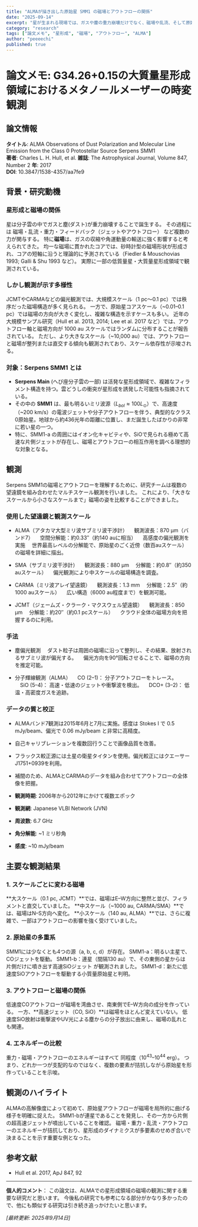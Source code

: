 ```yaml
---
title: "ALMAが描き出した原始星 SMM1 の磁場とアウトフローの関係"
date: "2025-09-14"
excerpt: "星が生まれる現場では、ガスや塵の重力崩壊だけでなく、磁場や乱流、そして原始星から吹き出すアウトフロー（分子ガスの流れ）など、さまざまな力が複雑に関わり合っています。今回紹介する Hull et al. (2017, ApJ) の研究は、そのダイナミックな相互作用を ALMAの偏光観測 を駆使して明らかにしたものです。"
category: "research"
tags: ["論文メモ", "星形成", "磁場", "アウトフロー", "ALMA"]
author: "peeeechi"
published: true
---
```


# 論文メモ: G34.26+0.15の大質量星形成領域におけるメタノールメーザーの時変観測

## 論文情報

**タイトル**: ALMA Observations of Dust Polarization and Molecular Line Emission from the Class 0 Protostellar Source Serpens SMM1  
**著者**: Charles L. H. Hull, et al.
**雑誌**: The Astrophysical Journal, Volume 847, Number 2
**年**: 2017  
**DOI**: 10.3847/1538-4357/aa7fe9

## 背景・研究動機

### 星形成と磁場の関係
星は分子雲の中でガスと塵(ダスト)が重力崩壊することで誕生する。
その過程には 磁場・乱流・重力・フィードバック（ジェットやアウトフロー） など複数の力が関与する。
特に**磁場**は、ガスの収縮や角運動量の輸送に強く影響すると考えられてきた。
均一な磁場に貫かれたコアでは、砂時計型の磁場形状が形成され、コアの短軸に沿うと理論的に予測されている（Fiedler & Mouschovias 1993; Galli & Shu 1993 など）。
実際に一部の低質量星・大質量星形成領域で観測されている。

### しかし観測が示す多様性
JCMTやCARMAなどの偏光観測では、大規模スケール（1 pc〜0.1 pc）では秩序だった磁場構造が多く見られる。
一方で、原始星コアスケール（~0.01–0.1 pc）では磁場の方向が大きく変化し、複雑な構造を示すケースも多い。
近年の大規模サンプル研究（Hull et al. 2013, 2014; Lee et al. 2017 など）では、アウトフロー軸と磁場方向が 1000 au スケールではランダムに分布することが報告されている。
ただし、より大きなスケール（~10,000 au）では、アウトフローと磁場が整列または直交する傾向も観測されており、スケール依存性が示唆される。

### 対象：Serpens SMM1 とは
- **Serpens Main** (へび座分子雲の一部) は活発な星形成領域で、複雑なフィラメント構造を持つ。雲どうしの衝突が星形成を誘発した可能性も指摘されている。
- その中の **SMM1** は、最も明るいミリ波源（$L_{bol} ≈ 100 L_\odot$）で、高速度（~200 km/s）の電波ジェットや分子アウトフローを伴う、典型的なクラス0原始星。地球から約436光年の距離に位置し、まだ誕生したばかりの非常に若い星の一つ。
- 特に、SMM1-a の周囲にはイオン化キャビティや、SiOで見られる極めて高速な片側ジェットが存在し、磁場とアウトフローの相互作用を調べる理想的な対象となる。

## 観測
Serpens SMM1の磁場とアウトフローを理解するために、研究チームは複数の望遠鏡を組み合わせたマルチスケール観測を行いました。
これにより、「大きなスケールから小さなスケールまで」磁場の姿を比較することができました。

### 使用した望遠鏡と観測スケール
- ALMA（アタカマ大型ミリ波サブミリ波干渉計）
　観測波長：870 µm（バンド7）
　空間分解能：約0.33″（約140 auに相当）
　高感度の偏光観測を実施
　世界最高レベルの分解能で、原始星のごく近傍（数百auスケール）の磁場を詳細に描出。

- SMA（サブミリ波干渉計）
　観測波長：880 µm
　分解能：約0.8″（約350 auスケール）
　偏光観測により中スケールの磁場構造を調査。

- CARMA（ミリ波アレイ望遠鏡）
　観測波長：1.3 mm
　分解能：2.5″（約1000 auスケール）
　広い構造（6000 au程度まで）を観測可能。

- JCMT（ジェームズ・クラーク・マクスウェル望遠鏡）
　観測波長：850 µm
　分解能：約20″（約0.1 pcスケール）
　クラウド全体の磁場方向を把握するのに利用。

### 手法
- 塵偏光観測
　ダスト粒子は周囲の磁場に沿って整列し、その結果、放射されるサブミリ波が偏光する。
　偏光方向を90°回転させることで、磁場の方向を推定可能。

- 分子輝線観測（ALMA）
　CO (2–1)： 分子アウトフローをトレース。
　SiO (5–4)： 高速・低速のジェットや衝撃波を検出。
　DCO+ (3–2)： 低温・高密度ガスを追跡。

### データの質と校正
- ALMAバンド7観測は2015年6月と7月に実施。感度は Stokes I で 0.5 mJy/beam、偏光で 0.06 mJy/beam と非常に高精度。
- 自己キャリブレーションを複数回行うことで画像品質を改善。
- フラックス較正源には土星の衛星タイタンを使用。偏光較正にはクエーサーJ1751+0939を利用。
- 補間のため、ALMAとCARMAのデータを組み合わせてアウトフローの全体像を把握。

- **観測時期**: 2006年から2012年にかけて複数エポック
- **観測網**: Japanese VLBI Network (JVN)
- **周波数**: 6.7 GHz
- **角分解能**: ~1 ミリ秒角
- **感度**: ~10 mJy/beam

## 主要な観測結果

### 1. スケールごとに変わる磁場
**大スケール（0.1 pc, JCMT）**では、磁場はE–W方向に整然と並び、フィラメントと直交していました。
**中スケール（~1000 au, CARMA/SMA）**では、磁場はN–S方向へ変化。
**小スケール（140 au, ALMA）**では、さらに複雑で、一部はアウトフローの影響を強く受けていました。

### 2. 原始星の多重系
SMM1には少なくとも4つの源（a, b, c, d）が存在。
SMM1-a：明るい主星で、COジェットを駆動。
SMM1-b：連星（間隔130 au）で、その東側の星からは 片側だけに噴き出す高速SiOジェット が観測されました。
SMM1-d：新たに低速度SiOアウトフローを駆動する小質量原始星と判明。

### 3. アウトフローと磁場の関係
低速度COアウトフローが磁場を湾曲させ、南東側でE–W方向の成分を作っている。
一方、**高速ジェット（CO, SiO）**は磁場をほとんど変えていない。
低速度SiO放射は衝撃波やUV光による塵からの分子放出に由来し、磁場の乱れとも関連。

### 4. エネルギーの比較
重力・磁場・アウトフローのエネルギーはすべて 同程度（$10^43–10^44$ erg）。
つまり、どれか一つが支配的なのではなく、複数の要素が拮抗しながら原始星を形作っていることを示唆。


## 観測のハイライト
ALMAの高解像度によって初めて、原始星アウトフローが磁場を局所的に曲げる様子を明確に捉えた。
SMM1-bが連星であることを発見し、その一方から片側の超高速ジェットが噴出していることを確認。
磁場・重力・乱流・アウトフローのエネルギーが拮抗しており、星形成のダイナミクスが多要素のせめぎ合いで決まることを示す重要な例となった。

## 参考文献
- Hull et al. 2017, ApJ 847, 92

---

**個人的コメント**：
この論文は、ALMAでの星形成領域の磁場の観測に関する重要な研究だと思います。
今後私の研究でも参考になる部分がかなり多かったので、他にも類似する研究は引き続き追っかけたいと思います。

*[最終更新: 2025年9月14日]*